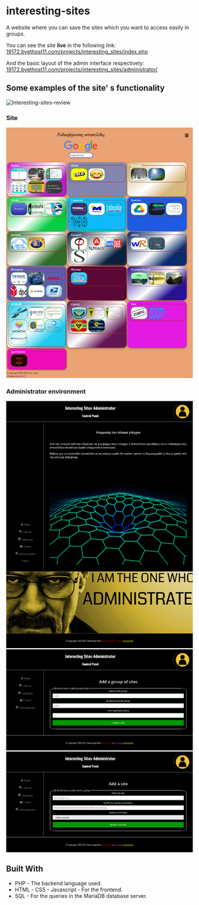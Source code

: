 # interesting-sites

A website where you can save the sites which you want to access easily in groups. 

<p>You can see the site <b>live</b> in the following link: <a href="http://19172.byethost11.com/projects/interesting_sites/index.php">19172.byethost11.com/projects/interesting_sites/index.php</a></p>
<p>And the basic layout of the admin interface respectively: <a href="http://19172.byethost11.com/projects/interesting_sites/administrator/">19172.byethost11.com/projects/interesting_sites/administrator/</a></p>

## Some examples of the site' s functionality
![Interesting-sites-review](https://github.com/Apostolos172/interesting-sites/blob/master/screenshots/Animation.gif?raw=true)

### Site
![Interesting-sites](https://github.com/Apostolos172/interesting-sites/blob/master/screenshots/Screenshot-Interesting-sites.png?raw=true)

### Administrator environment
![Interesting_sites-Administrator](https://github.com/Apostolos172/interesting-sites/blob/master/screenshots/Screenshot-Interesting_sites-Administrator.png?raw=true)
![Add_a_group_of_sites](https://github.com/Apostolos172/interesting-sites/blob/master/screenshots/Screenshot-Add_a_group_of_sites.png?raw=true)
![Add_a_site](https://github.com/Apostolos172/interesting-sites/blob/master/screenshots/Screenshot-Add_a_site.png?raw=true)

## Built With

- PHP - The backend language used.
- HTML - CSS - Javascript - For the frontend.
- SQL - For the queries in the MariaDB database server.
